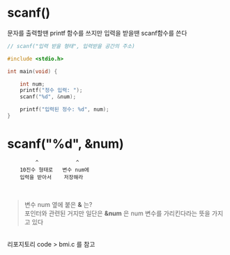 # scanf()

문자를 출력할땐 printf 함수를 쓰지만 입력을 받을땐 scanf함수를 쓴다

```c
// scanf("입력 받을 형태", 입력받을 공간의 주소)

#include <stdio.h>

int main(void) {

    int num;
    printf("정수 입력: ");
    scanf("%d", &num);

    printf("입력된 정수: %d", num);
}
```

# scanf("%d", &num)

```
         ^            ^
    10진수 형태로   변수 num에
    입력을 받아서    저장해라
```
<br>

> 변수 num 옆에 붙은 **&** 는?<br>
> 포인터와 관련된 거지만 일단은 **&num** 은 num 변수를 가리킨다라는 뜻을 가지고 있다

<br>
리포지토리 code > bmi.c 를 참고